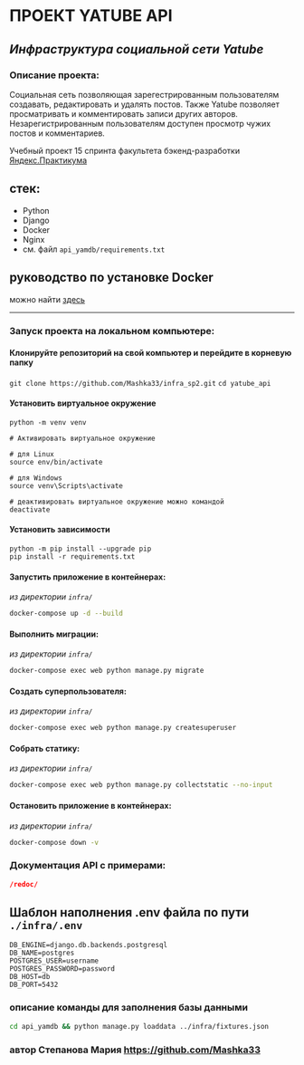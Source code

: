 # ПРОЕКТ YATUBE API

## *Инфраструктура социальной сети Yatube*

### Описание проекта:

Социальная сеть позволяющая зарегестрированным пользователям создавать, редактировать и удалять постов.
Также Yatube позволяет просматривать и комментировать записи других авторов. Незарегистрированным пользователям
доступен просмотр чужих постов и комментариев.

Учебный проект 15 спринта факультета бэкенд-разработки [Яндекс.Практикума](https://practicum.yandex.ru/backend-developer)

## стек:
- Python
- Django
- Docker
- Nginx
- см. файл `api_yamdb/requirements.txt`

## руководство по установке Docker
можно найти [здесь](https://docs.docker.com/engine/install/)


---

### Запуск проекта на локальном компьютере:

#### Клонируйте репозиторий на свой компьютер и перейдите в корневую папку

`git clone https://github.com/Mashka33/infra_sp2.git`
`cd yatube_api`

#### Установить виртуальное окружение

```
python -m venv venv

# Активировать виртуальное окружение

# для Linux
source env/bin/activate

# для Windows
source venv\Scripts\activate

# деактивировать виртуальное окружение можно командой
deactivate
```

#### Установить зависимости

```
python -m pip install --upgrade pip
pip install -r requirements.txt
```

#### Запустить приложение в контейнерах:

*из директории `infra/`*
```bash
docker-compose up -d --build
```

#### Выполнить миграции:

*из директории `infra/`*
```bash
docker-compose exec web python manage.py migrate
```

#### Создать суперпользователя:

*из директории `infra/`*
```bash
docker-compose exec web python manage.py createsuperuser
```

#### Собрать статику:

*из директории `infra/`*
```bash
docker-compose exec web python manage.py collectstatic --no-input
```

#### Остановить приложение в контейнерах:

*из директории `infra/`*
```bash
docker-compose down -v
```

### Документация API с примерами:

```json
/redoc/
```

## Шаблон наполнения .env файла по пути ```./infra/.env```

```
DB_ENGINE=django.db.backends.postgresql
DB_NAME=postgres
POSTGRES_USER=username
POSTGRES_PASSWORD=password
DB_HOST=db
DB_PORT=5432
```

### описание команды для заполнения базы данными
```bash
cd api_yamdb && python manage.py loaddata ../infra/fixtures.json
```
### автор Степанова Мария https://github.com/Mashka33

